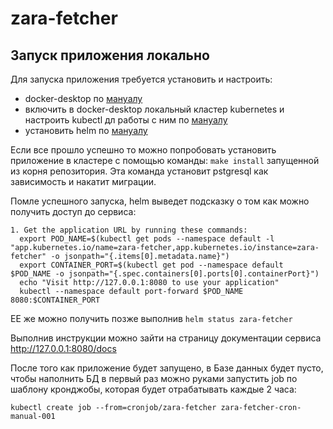 # zara-fetcher

## Запуск приложения локально

Для запуска приложения требуется установить и настроить:

- docker-desktop по [мануалу](https://docs.docker.com/desktop/install/mac-install/)
- включить в docker-desktop локальный кластер kubernetes и настроить kubectl дл работы с ним по [мануалу](https://docs.docker.com/desktop/kubernetes/)
- установить helm по [мануалу](https://helm.sh/docs/intro/install/)

Если все прошло успешно то можно попробовать установить приложение в кластере с помощью команды:
`make install` запущенной из корня репозитория. Эта команда установит pstgresql как зависимость и накатит миграции.

Помле успешного запуска, helm выведет подсказку о том как можно получить доступ до сервиса:
```
1. Get the application URL by running these commands:
  export POD_NAME=$(kubectl get pods --namespace default -l "app.kubernetes.io/name=zara-fetcher,app.kubernetes.io/instance=zara-fetcher" -o jsonpath="{.items[0].metadata.name}")
  export CONTAINER_PORT=$(kubectl get pod --namespace default $POD_NAME -o jsonpath="{.spec.containers[0].ports[0].containerPort}")
  echo "Visit http://127.0.0.1:8080 to use your application"
  kubectl --namespace default port-forward $POD_NAME 8080:$CONTAINER_PORT
```

ЕЕ же можно получить позже выполнив `helm status zara-fetcher`

Выполнив инструкции можно зайти на страницу документации сервиса http://127.0.0.1:8080/docs

После того как приложение будет запущено, в Базе данных будет пусто, чтобы наполнить БД в первый раз можно руками запустить job по шаблону кронджобы, которая будет отрабатывать каждые 2 часа:

```
kubectl create job --from=cronjob/zara-fetcher zara-fetcher-cron-manual-001
```